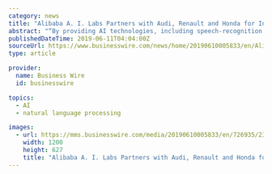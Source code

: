 ```yaml
---
category: news
title: "Alibaba A. I. Labs Partners with Audi, Renault and Honda for Intelligent In-car Experience"
abstract: "“By providing AI technologies, including speech-recognition and Natural Language Processing, Tmall Genie Auto enables car users to access an extensive in-car infotainment portfolio by tapping into Alibaba’s rich content and service ecosystem,” said ..."
publishedDateTime: 2019-06-11T04:04:00Z
sourceUrl: https://www.businesswire.com/news/home/20190610005833/en/Alibaba-A.-I.-Labs-Partners-Audi-Renault
type: article

provider:
  name: Business Wire
  id: businesswire

topics:
  - AI
  - natural language processing

images:
  - url: https://mms.businesswire.com/media/20190610005833/en/726935/23/Tmall+Genie+Auto.jpg
    width: 1200
    height: 627
    title: "Alibaba A. I. Labs Partners with Audi, Renault and Honda for Intelligent In-car Experience"
---
```

